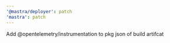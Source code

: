 ```yaml
---
'@mastra/deployer': patch
'mastra': patch
---
```


Add @opentelemetry/instrumentation to pkg json of build artifcat
